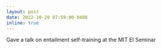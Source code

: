 ```yaml
---
layout: post
date: 2022-10-20 07:59:00-0400
inline: true
---
```


Gave a talk on entailment self-training at the MIT EI Seminar
